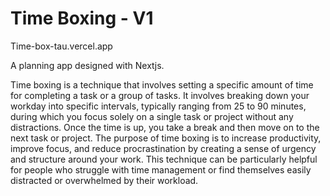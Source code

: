 # Time Boxing - V1


Time-box-tau.vercel.app

A planning app designed with Nextjs. 


Time boxing is a technique that involves setting a specific amount of time for completing a task or a group of tasks. It involves breaking down your workday into specific intervals, typically ranging from 25 to 90 minutes, during which you focus solely on a single task or project without any distractions. Once the time is up, you take a break and then move on to the next task or project. The purpose of time boxing is to increase productivity, improve focus, and reduce procrastination by creating a sense of urgency and structure around your work. This technique can be particularly helpful for people who struggle with time management or find themselves easily distracted or overwhelmed by their workload.